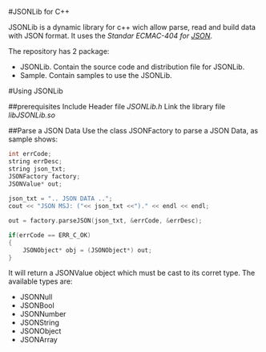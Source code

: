 #JSONLib for C++

JSONLib is a dynamic library for c++ wich allow parse, read and build data with JSON format. It uses the *Standar ECMAC-404 for [JSON](http://www.json.org/)*.

The repository has 2 package:
- JSONLib. Contain the source code and distribution file for JSONLib.
- Sample. Contain samples to use the JSONLib.

#Using JSONLib

##prerequisites
Include Header file *JSONLib.h*
Link the library file *libJSONLib.so*

##Parse a JSON Data
Use the class JSONFactory to parse a JSON Data, as sample shows:

```C++
int errCode;
string errDesc;
string json_txt;
JSONFactory factory;
JSONValue* out;
	
json_txt = ".. JSON DATA ..";
cout << "JSON MSJ: ("<< json_txt <<")." << endl << endl;

out = factory.parseJSON(json_txt, &errCode, &errDesc);

if(errCode == ERR_C_OK)
{
	JSONObject* obj = (JSONObject*) out;
}
```
It will return a JSONValue object which must be cast to its corret type. The available types are:
- JSONNull
- JSONBool
- JSONNumber
- JSONString
- JSONObject
- JSONArray



